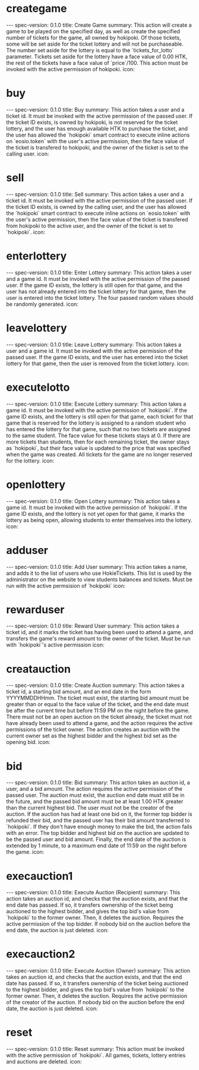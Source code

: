 <h1 class="contract">creategame</h1>
---
spec-version: 0.1.0
title: Create Game
summary: This action will create a game to be played on the specified day, as well as create the specified number of tickets for the game, all owned by hokipoki. Of those tickets, some will be set aside for the ticket lottery and will not be purchaseable. The number set aside for the lottery is equal to the `tickets_for_lotto` parameter. Tickets set aside for the lottery have a face value of 0.00 HTK, the rest of the tickets have a face value of `price`/100. This action must be invoked with the active permission of hokipoki.
icon:

<h1 class="contract">buy</h1>
---
spec-version: 0.1.0
title: Buy
summary: This action takes a user and a ticket id. It must be invoked with the active permission of the passed user. If the ticket ID exists, is owned by hokipoki, is not reserved for the ticket lottery, and the user has enough available HTK to purchase the ticket, and the user has allowed the `hokipoki` smart contract to execute inline actions on `eosio.token` with the user's active permission, then the face value of the ticket is transfered to hokipoki, and the owner of the ticket is set to the calling user.
icon:

<h1 class="contract">sell</h1>
---
spec-version: 0.1.0
title: Sell
summary: This action takes a user and a ticket id. It must be invoked with the active permission of the passed user. If the ticket ID exists, is owned by the calling user, and the user has allowed the `hokipoki` smart contract to execute inline actions on `eosio.token` with the user's active permission, then the face value of the ticket is transfered from hokipoki to the active user, and the owner of the ticket is set to `hokipoki`.
icon:

<h1 class="contract">enterlottery</h1>
---
spec-version: 0.1.0
title: Enter Lottery
summary: This action takes a user and a game id. It must be invoked with the active permission of the passed user. If the game ID exists, the lottery is still open for that game, and the user has not already entered into the ticket lottery for that game, then the user is entered into the ticket lottery. The four passed random values should be randomly generated. 
icon:

<h1 class="contract">leavelottery</h1>
---
spec-version: 0.1.0
title: Leave Lottery
summary: This action takes a user and a game id. It must be invoked with the active permission of the passed user. If the game ID exists, and the user has entered into the ticket lottery for that game, then the user is removed from the ticket lottery.
icon:

<h1 class="contract">executelotto</h1>
---
spec-version: 0.1.0
title: Execute Lottery
summary: This action takes a game id. It must be invoked with the active permission of `hokipoki`. If the game ID exists, and the lottery is still open for that game, each ticket for that game that is reserved for the lottery is assigned to a random student who has entered the lottery for that game, such that no two tickets are assigned to the same student. The face value for these tickets stays at 0. If there are more tickets than students, then for each remaining ticket, the owner stays as `hokipoki`, but their face value is updated to the price that was specified when the game was created. All tickets for the game are no longer reserved for the lottery.
icon:

<h1 class="contract">openlottery</h1>
---
spec-version: 0.1.0
title: Open Lottery
summary: This action takes a game id. It must be invoked with the active permission of `hokipoki`. If the game ID exists, and the lottery is not yet open for that game, it marks the lottery as being open, allowing students to enter themselves into the lottery.
icon:

<h1 class="contract">adduser</h1>
---
spec-version: 0.1.0
title: Add User
summary: This action takes a name, and adds it to the list of users who use HokieTickets. This list is used by the administrator on the website to view students balances and tickets. Must be run with the active permsision of `hokipoki`
icon:

<h1 class="contract">rewarduser</h1>
---
spec-version: 0.1.0
title: Reward User
summary: This action takes a ticket id, and it marks the ticket has having been used to attend a game, and transfers the game's reward amount to the owner of the ticket. Must be run with `hokipoki`'s active permission
icon:

<h1 class="contract">creatauction</h1>
---
spec-version: 0.1.0
title: Create Auction
summary: This action takes a ticket id, a starting bid amount, and an end date in the form YYYYMMDDHHmm. The ticket must exist, the starting bid amount must be greater than or equal to the face value of the ticket, and the end date must be after the current time but before 11:59 PM on the night before the game. There must not be an open auction on the ticket already, the ticket must not have already been used to attend a game, and the action requires the active permissions of the ticket owner. The action creates an auction with the current owner set as the highest bidder and the highest bid set as the opening bid.
icon:

<h1 class="contract">bid</h1>
---
spec-version: 0.1.0
title: Bid
summary: This action takes an auction id, a user, and a bid amount. The action requires the active permission of the passed user. The auction must exist, the auction end date must still be in the future, and the passed bid amount must be at least 1.00 HTK greater than the current highest bid. The user must not be the creator of the auction. If the auction has had at least one bid on it, the former top bidder is refunded their bid, and the passed user has their bid amount transferred to `hokipoki`. If they don't have enough money to make the bid, the action fails with an error. The top bidder and highest bid on the auction are updated to be the passed user and bid amount. Finally, the end date of the auction is extended by 1 minute, to a maximum end date of 11:59 on the night before the game.
icon:

<h1 class="contract">execauction1</h1>
---
spec-version: 0.1.0
title: Execute Auction (Recipient)
summary: This action takes an auction id, and checks that the auction exists, and that the end date has passed. If so, it transfers ownership of the ticket being auctioned to the highest bidder, and gives the top bid's value from `hokipoki` to the former owner. Then, it deletes the auction. Requires the active permission of the top bidder. If nobody bid on the auction before the end date, the auction is just deleted.
icon:

<h1 class="contract">execauction2</h1>
---
spec-version: 0.1.0
title: Execute Auction (Owner)
summary: This action takes an auction id, and checks that the auction exists, and that the end date has passed. If so, it transfers ownership of the ticket being auctioned to the highest bidder, and gives the top bid's value from `hokipoki` to the former owner. Then, it deletes the auction. Requires the active permission of the creator of the auction. If nobody bid on the auction before the end date, the auction is just deleted.
icon:

<h1 class="contract">reset</h1>
---
spec-version: 0.1.0
title: Reset
summary: This action must be invoked with the active permission of `hokipoki`. All games, tickets, lottery entries and auctions are deleted.
icon:


